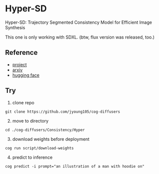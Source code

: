 # Hyper-SD

Hyper-SD: Trajectory Segmented Consistency Model for Efficient Image Synthesis

This one is only working with SDXL. (btw, flux version was released, too.)

## Reference

- [project](https://hyper-sd.github.io/)
- [arxiv](https://arxiv.org/abs/2404.13686)
- [hugging face](https://huggingface.co/ByteDance/Hyper-SD)

## Try

1. clone repo
```
git clone https://github.com/jyoung105/cog-diffusers
```

2. move to directory
```
cd ./cog-diffusers/Consistency/Hyper
```

3. download weights before deployment
```
cog run script/download-weights
```

4. predict to inference
```
cog predict -i prompt="an illustration of a man with hoodie on"
```